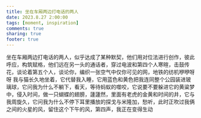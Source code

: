 ```yaml
---
title: 坐在车厢两边打电话的两人
date: 2023.8.27 2:00:00
tags: [moment, inspiration]
comments: true
sharing: true
footer: true
---
```

坐在车厢两边打电话的两人，似乎达成了某种默契，他们用对位法进行创作，彼此呼应，构筑赋格，他们远在另一头的通话者，穿过电波和第四个人寒暄，击鼓传花，谈论着第五个人，谈论你，编织一张空气中仅你可见的网，地铁的纺机咿咿呀呀
我与猫长久地坐着，它代替我入睡，它用蓝色和黄色把我连同整个公园装进玻璃球，它问我为什么不躺下，看天，等待蚂蚁的噬咬，它说要不要躲进它的黄粱梦中，侵入时间，做一只蝴蝶的翅膀，蘧蘧然，里面有老虎的金黄和时间的井，它与我周旋久，它问我为什么不停下耳里播放的探戈与米隆加，愁听，此时正吹过我俩之间的火星的风，留住这个下午的风，第四声，我正在变得生动


